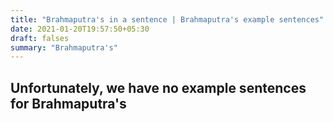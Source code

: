 ```yaml
---
title: "Brahmaputra's in a sentence | Brahmaputra's example sentences"
date: 2021-01-20T19:57:50+05:30
draft: falses
summary: "Brahmaputra's"
---
```

## Unfortunately, we have no example sentences for Brahmaputra's                 
